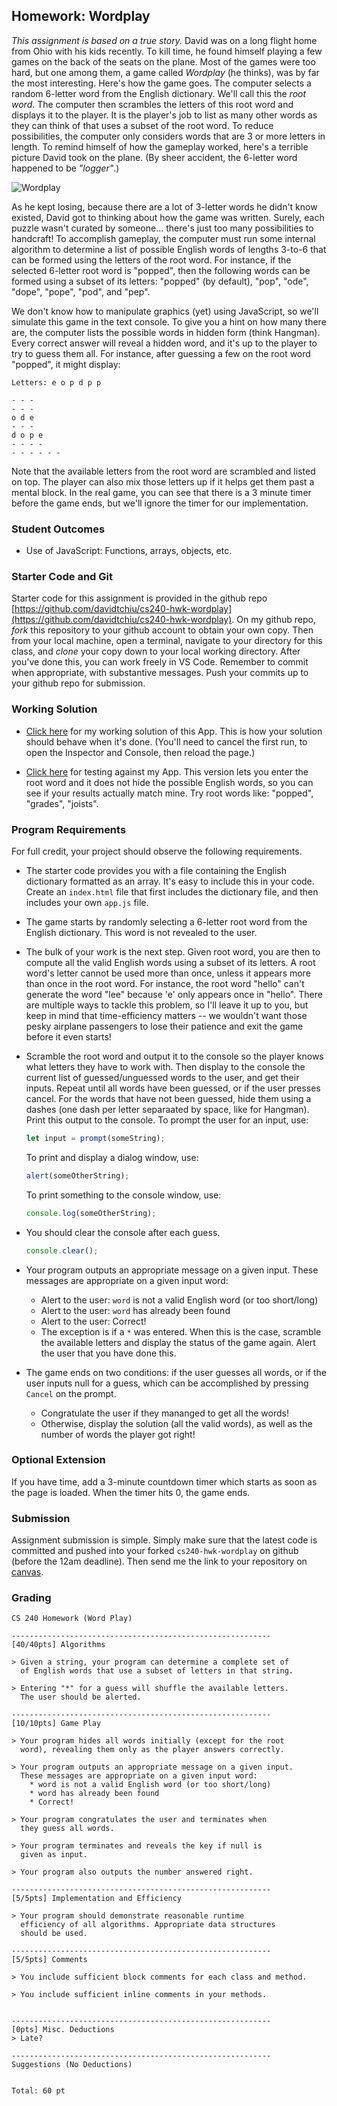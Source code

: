 ## Homework: Wordplay

_This assignment is based on a true story._ David was on a long flight home from Ohio with his kids recently. To kill time, he found himself playing a few games on the back of the seats on the plane. Most of the games were too hard, but one among them, a game called _Wordplay_ (he thinks), was by far the most interesting.
Here's how the game goes. The computer selects a random 6-letter word from the English dictionary. We'll call this the _root word_. The computer then scrambles the letters of this root word and displays it to the player. It is the player's job to list as many other words as they can think of that uses a subset of the root word. To reduce possibilities, the computer only considers words that are 3 or more letters in length. To remind himself of how the gameplay worked, here's a terrible picture David took on the plane. (By sheer accident, the 6-letter word happened to be _"logger"_.)

![Wordplay](figures/wordplay.jpg)

As he kept losing, because there are a lot of 3-letter words he didn't know existed, David got to thinking about how the game was written. Surely, each puzzle wasn't curated by someone... there's just too many possibilities to handcraft! To accomplish gameplay, the computer must run some internal algorithm to determine a list of possible English words of lengths 3-to-6 that can be formed using the letters of the root word. For instance, if the selected 6-letter root word is "popped", then the following words can be formed using a subset of its letters: "popped" (by default), "pop", "ode", "dope", "pope", "pod", and "pep".

We don't know how to manipulate graphics (yet) using JavaScript, so we'll simulate this game in the text console. To give you a hint on how many there are, the computer lists the possible words in hidden form (think Hangman). Every correct answer will reveal a hidden word, and it's up to the player to try to guess them all. For instance, after guessing a few on the root word "popped", it might display:

```
Letters: e o p d p p

- - -
- - -
o d e
- - -
d o p e
- - - -
- - - - - -
```

Note that the available letters from the root word are scrambled and listed on top. The player can also mix those letters up if it helps get them past a mental block. In the real game, you can see that there is a 3 minute timer before the game ends, but we'll ignore the timer for our implementation.

### Student Outcomes

- Use of JavaScript: Functions, arrays, objects, etc.

### Starter Code and Git

Starter code for this assignment is provided in the github repo [https://github.com/davidtchiu/cs240-hwk-wordplay](https://github.com/davidtchiu/cs240-hwk-wordplay). On my github repo, _fork_ this repository to your github account to obtain your own copy. Then from your local machine, open a terminal, navigate to your directory for this class, and _clone_ your copy down to your local working directory. After you've done this, you can work freely in VS Code. Remember to commit when appropriate, with substantive messages. Push your commits up to your github repo for submission.

### Working Solution

- [Click here](demo/) for my working solution of this App. This is how your solution should behave when it's done. (You'll need to cancel the first run, to open the Inspector and Console, then reload the page.)

- [Click here](demo2/) for testing against my App. This version lets you enter the root word and it does not hide the possible English words, so you can see if your results actually match mine. Try root words like: "popped", "grades", "joists".

### Program Requirements

For full credit, your project should observe the following requirements.

- The starter code provides you with a file containing the English dictionary formatted as an array. It's easy to include this in your code. Create an `index.html` file that first includes the dictionary file, and then includes your own `app.js` file.

- The game starts by randomly selecting a 6-letter root word from the English dictionary. This word is not revealed to the user.

- The bulk of your work is the next step. Given root word, you are then to compute all the valid English words using a subset of its letters. A root word's letter cannot be used more than once, unless it appears more than once in the root word. For instance, the root word "hello" can't generate the word "lee" because 'e' only appears once in "hello". There are multiple ways to tackle this problem, so I'll leave it up to you, but keep in mind that time-efficiency matters -- we wouldn't want those pesky airplane passengers to lose their patience and exit the game before it even starts!

- Scramble the root word and output it to the console so the player knows what letters they have to work with. Then display to the console the current list of guessed/unguessed words to the user, and get their inputs. Repeat until all words have been guessed, or if the user presses cancel. For the words that have not been guessed, hide them using a dashes (one dash per letter separaated by space, like for Hangman). Print this output to the console.
  To prompt the user for an input, use:

  ```js
  let input = prompt(someString);
  ```

  To print and display a dialog window, use:

  ```js
  alert(someOtherString);
  ```

  To print something to the console window, use:

  ```js
  console.log(someOtherString);
  ```

- You should clear the console after each guess.

  ```js
  console.clear();
  ```

- Your program outputs an appropriate message on a given input. These messages are appropriate on a given input word:

  - Alert to the user: `word` is not a valid English word (or too short/long)
  - Alert to the user: `word` has already been found
  - Alert to the user: Correct!
  - The exception is if a `*` was entered. When this is the case, scramble the available letters and display the status of the game again. Alert the user that you have done this.

- The game ends on two conditions: if the user guesses all words, or if the user inputs null for a guess, which can be accomplished by pressing `Cancel` on the prompt.

  - Congratulate the user if they mananged to get all the words!
  - Otherwise, display the solution (all the valid words), as well as the number of words the player got right!

### Optional Extension

If you have time, add a 3-minute countdown timer which starts as soon as the page is loaded. When the timer hits 0, the game ends.

### Submission

Assignment submission is simple. Simply make sure that the latest code is committed and pushed into your forked `cs240-hwk-wordplay` on github (before the 12am deadline). Then send me the link to your repository on [canvas](https://canvas.pugetsound.edu).

### Grading

```
CS 240 Homework (Word Play)

----------------------------------------------------------
[40/40pts] Algorithms

> Given a string, your program can determine a complete set of
  of English words that use a subset of letters in that string.

> Entering "*" for a guess will shuffle the available letters.
  The user should be alerted.

----------------------------------------------------------
[10/10pts] Game Play

> Your program hides all words initially (except for the root
  word), revealing them only as the player answers correctly.

> Your program outputs an appropriate message on a given input.
  These messages are appropriate on a given input word:
    * word is not a valid English word (or too short/long)
    * word has already been found
    * Correct!

> Your program congratulates the user and terminates when
  they guess all words.

> Your program terminates and reveals the key if null is
  given as input.

> Your program also outputs the number answered right.

----------------------------------------------------------
[5/5pts] Implementation and Efficiency

> Your program should demonstrate reasonable runtime
  efficiency of all algorithms. Appropriate data structures
  should be used.

----------------------------------------------------------
[5/5pts] Comments

> You include sufficient block comments for each class and method.

> You include sufficient inline comments in your methods.


----------------------------------------------------------
[0pts] Misc. Deductions
> Late?

----------------------------------------------------------
Suggestions (No Deductions)


Total: 60 pt
```
